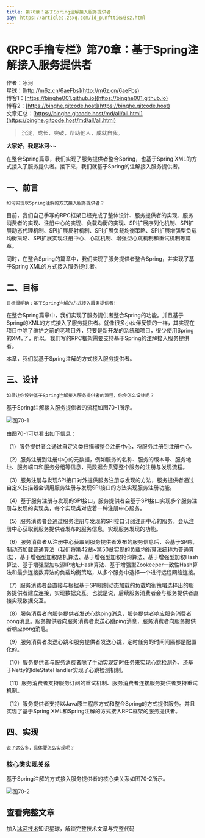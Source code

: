 ```yaml
---
title: 第70章：基于Spring注解接入服务提供者
pay: https://articles.zsxq.com/id_punfttiew3sz.html
---
```


# 《RPC手撸专栏》第70章：基于Spring注解接入服务提供者

作者：冰河
<br/>星球：[http://m6z.cn/6aeFbs](http://m6z.cn/6aeFbs)
<br/>博客1：[https://binghe001.github.io](https://binghe001.github.io)
<br/>博客2：[https://binghe.gitcode.host](https://binghe.gitcode.host)
<br/>文章汇总：[https://binghe.gitcode.host/md/all/all.html](https://binghe.gitcode.host/md/all/all.html)

> 沉淀，成长，突破，帮助他人，成就自我。

**大家好，我是冰河~~**

在整合Spring篇章，我们实现了服务提供者整合Spring，也基于Spring XML的方式接入了服务提供者。接下来，我们就基于Spring的注解接入服务提供者。

## 一、前言

`如何实现以Spring注解的方式接入服务提供者？`

目前，我们自己手写的RPC框架已经完成了整体设计、服务提供者的实现、服务消费者的实现、注册中心的实现、负载均衡的实现、SPI扩展序列化机制、SPI扩展动态代理机制、SPI扩展反射机制、SPI扩展负载均衡策略、SPI扩展增强型负载均衡策略、SPI扩展实现注册中心、心跳机制、增强型心跳机制和重试机制等篇章。

同时，在整合Spring的篇章中，我们实现了服务提供者整合Spring，并实现了基于Spring XML的方式接入服务提供者。

## 二、目标

`目标很明确：基于Spring注解的方式接入服务提供者!`

在整合Spring篇章中，我们实现了服务提供者整合Spring的功能。并且基于Spring的XML的方式接入了服务提供者。就像很多小伙伴反馈的一样，其实现在项目中除了维护之前的老项目外，只要是新开发的系统和项目，很少使用Spring的XML了，所以，我们写的RPC框架需要支持基于Spring的注解接入服务提供者。

本章，我们就基于Spring注解的方式接入服务提供者。

## 三、设计

`如果让你设计基于Spring注解接入服务提供者的流程，你会怎么设计呢？`

基于Spring注解接入服务提供者的流程如图70-1所示。

![图70-1](https://binghe.gitcode.host/assets/images/middleware/rpc/rpc-2022-12-28-001.png)

由图70-1可以看出如下信息：

（1）服务提供者会通过自定义类扫描器整合注册中心，将服务注册到注册中心。

（2）服务注册到注册中心的元数据，例如服务的名称、服务的版本号、服务地址、服务端口和服务分组等信息，元数据会贯穿整个服务的注册与发现流程。

（3）服务注册与发现SPI接口对外提供服务注册与发现的方法，服务提供者通过自定义扫描器会调用服务注册与发现SPI接口的方法实现服务注册功能。

（4）基于服务注册与发现的SPI接口，服务提供者会基于SPI接口实现多个服务注册与发现的实现类，每个实现类对应着一种注册中心服务。

（5）服务消费者会通过服务注册与发现的SPI接口订阅注册中心的服务，会从注册中心获取到服务提供者发布的服务信息，实现服务发现的功能。

（6）服务消费者从注册中心获取到服务提供者发布的服务信息后，会基于SPI机制动态加载普通算法（我们将第42章~第50章实现的负载均衡算法统称为普通算法）、基于增强型加权随机算法、基于增强型加权轮询算法、基于增强型加权Hash算法、基于增强型加权源IP地址Hash算法、基于增强型Zookeeper一致性Hash算法和最少连接数算法的负载均衡策略，从多个服务中选择一个进行远程网络连接。

（7）服务消费者会直接与根据基于SPI机制动态加载的负载均衡策略选择出的服务提供者建立连接，实现数据交互。也就是说，后续服务消费者会与服务提供者直接实现数据交互。

（8）服务消费者向服务提供者发送心跳ping消息，服务提供者响应服务消费者pong消息。服务提供者向服务消费者发送心跳ping消息，服务消费者向服务提供者响应pong消息。

（9）服务消费者发送心跳和服务提供者发送心跳，定时任务的时间间隔都是配置化的。

（10）服务提供者与服务消费者除了手动实现定时任务来实现心跳检测外，还基于Netty的IdleStateHandler实现了心跳检测机制。

（11）服务消费者支持服务订阅的重试机制、服务消费者连接服务提供者支持重试机制。

（12）服务提供者支持以Java原生程序方式和整合Spring的方式提供服务。并且实现了基于Spring XML和Spring注解的方式接入RPC框架的服务提供者。

## 四、实现

`说了这么多，具体要怎么实现呢？`

### 核心类实现关系

基于Spring注解的方式接入服务提供者的核心类关系如图70-2所示。

![图70-2](https://binghe.gitcode.host/assets/images/middleware/rpc/rpc-2022-12-29-002.png)

## 查看完整文章

加入[冰河技术](http://m6z.cn/6aeFbs)知识星球，解锁完整技术文章与完整代码